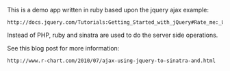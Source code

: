 This is a demo app written in ruby based upon the jquery ajax example:

    http://docs.jquery.com/Tutorials:Getting_Started_with_jQuery#Rate_me:_Using_Ajax

Instead of PHP, ruby and sinatra are used to do the server side operations.

See this blog post for more information:

    http://www.r-chart.com/2010/07/ajax-using-jquery-to-sinatra-and.html